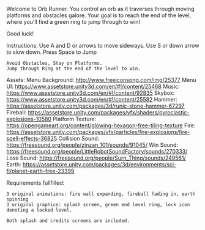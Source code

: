 Welcome to Orb Runner.  You control an orb as it traverses through moving platforms and obstacles galore. 
Your goal is to reach the end of the level, where you'll find a green ring to jump through to win!

Good luck!  

Instructions:
	Use A and D or arrows to move sideways.
	Use S or down arrow to slow down.
	Press Space to Jump

	Avoid Obstacles, Stay on Platforms.
	Jump through Ring at the end of the level to win.

Assets:
	Menu Background: http://www.freeiconspng.com/img/25377
	Menu UI: https://www.assetstore.unity3d.com/en/#!/content/25468
	Music: https://www.assetstore.unity3d.com/en/#!/content/92835
	Skybox: https://www.assetstore.unity3d.com/en/#!/content/25582
	Hammer: https://assetstore.unity.com/packages/3d/runic-stone-hammer-67297
	Fireball: https://assetstore.unity.com/packages/vfx/shaders/pyroclastic-explosions-10580
	Platform Texture: https://opengameart.org/content/glowing-hexagon-free-tiling-texture
	Fire: https://assetstore.unity.com/packages/vfx/particles/fire-explosions/fire-spell-effects-36825
	Collision Sound: https://freesound.org/people/zinzan_101/sounds/91045/
	Win Sound: https://freesound.org/people/LittleRobotSoundFactory/sounds/270333/
	Lose Sound: https://freesound.org/people/Surn_Thing/sounds/249561/
	Earth: https://assetstore.unity.com/packages/3d/environments/sci-fi/planet-earth-free-23399


Requirements fullfilled:

	3 original animations: fire wall expanding, fireball fading in, earth spinning
	3 original graphics: splash screen, green end level ring, lock icon denoting a locked level.

	Both splash and credits screens are included.